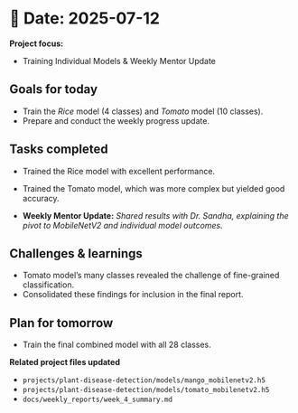 # 📅 Date: 2025-07-12
**Project focus:**
- Training Individual Models & Weekly Mentor Update

## Goals for today
- Train the *Rice* model (4 classes) and *Tomato* model (10 classes).
- Prepare and conduct the weekly progress update.

## Tasks completed
- Trained the Rice model with excellent performance.  
- Trained the Tomato model, which was more complex but yielded good accuracy.  

- **Weekly Mentor Update:** *Shared results with Dr. Sandha, explaining the pivot to MobileNetV2 and individual model outcomes.*

## Challenges & learnings
- Tomato model’s many classes revealed the challenge of fine-grained classification.  
- Consolidated these findings for inclusion in the final report.

## Plan for tomorrow
- Train the final combined model with all 28 classes.

**Related project files updated**
- ``projects/plant-disease-detection/models/mango_mobilenetv2.h5``  
- ``projects/plant-disease-detection/models/tomato_mobilenetv2.h5``  
- ``docs/weekly_reports/week_4_summary.md``
